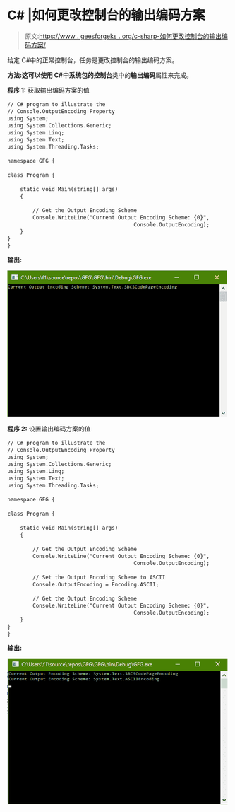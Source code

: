 # C# |如何更改控制台的输出编码方案

> 原文:[https://www . geesforgeks . org/c-sharp-如何更改控制台的输出编码方案/](https://www.geeksforgeeks.org/c-sharp-how-to-change-the-output-encoding-scheme-of-the-console/)

给定 C#中的正常控制台，任务是更改控制台的输出编码方案。

**方法:**这可以使用 C#中系统包的**控制台**类中的**输出编码**属性来完成。

**程序 1:** 获取输出编码方案的值

```
// C# program to illustrate the
// Console.OutputEncoding Property
using System;
using System.Collections.Generic;
using System.Linq;
using System.Text;
using System.Threading.Tasks;

namespace GFG {

class Program {

    static void Main(string[] args)
    {

        // Get the Output Encoding Scheme
        Console.WriteLine("Current Output Encoding Scheme: {0}",
                                        Console.OutputEncoding);
    }
}
}
```

**输出:**

![](img/423ede817b9a6b0b73220d7333186efb.png)

**程序 2:** 设置输出编码方案的值

```
// C# program to illustrate the
// Console.OutputEncoding Property
using System;
using System.Collections.Generic;
using System.Linq;
using System.Text;
using System.Threading.Tasks;

namespace GFG {

class Program {

    static void Main(string[] args)
    {

        // Get the Output Encoding Scheme
        Console.WriteLine("Current Output Encoding Scheme: {0}",
                                        Console.OutputEncoding);

        // Set the Output Encoding Scheme to ASCII
        Console.OutputEncoding = Encoding.ASCII;

        // Get the Output Encoding Scheme
        Console.WriteLine("Current Output Encoding Scheme: {0}",
                                        Console.OutputEncoding);
    }
}
}
```

**输出:**

![](img/060542624ad40f87ee3edae598d6ad57.png)